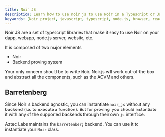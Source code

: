 ```yaml
---
title: Noir JS
description: Learn how to use noir js to use Noir in a Typescript or Javascript environment
keywords: [Noir project, javascript, typescript, node.js, browser, react]
---
```


Noir JS are a set of typescript libraries that make it easy to use Noir on your dapp, webapp, node.js server, website, etc.

It is composed of two major elements:

- Noir
- Backend proving system

<!-- TODO add "and noir_wasm" to the end once it's ready -->

Your only concern should be to write Noir. Noir.js will work out-of-the box and abstract all the components, such as the ACVM and others.

## Barretenberg

Since Noir is backend agnostic, you can instantiate `noir_js` without any backend (i.e. to execute a function). But for proving, you should instantiate it with any of the supported backends through their own `js` interface.

Aztec Labs maintains the `barretenberg` backend. You can use it to instantiate your `Noir` class.
